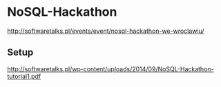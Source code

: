 NoSQL-Hackathon
===============

http://softwaretalks.pl/events/event/nosql-hackathon-we-wroclawiu/

## Setup

http://softwaretalks.pl/wp-content/uploads/2014/09/NoSQL-Hackathon-tutorial1.pdf
